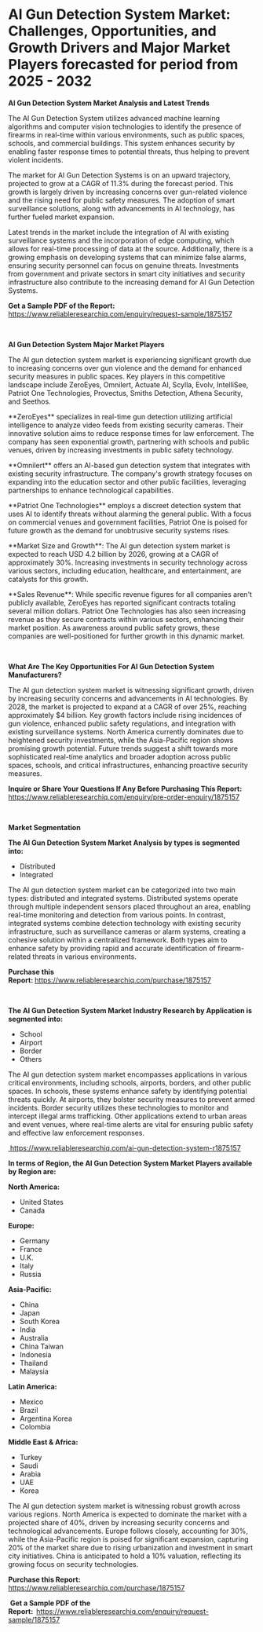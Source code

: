 <p><h1>AI Gun Detection System Market: Challenges, Opportunities, and Growth Drivers and Major Market Players forecasted for period from 2025 - 2032</h1></p><p><strong>AI Gun Detection System Market Analysis and Latest Trends</strong></p>
<p><p>The AI Gun Detection System utilizes advanced machine learning algorithms and computer vision technologies to identify the presence of firearms in real-time within various environments, such as public spaces, schools, and commercial buildings. This system enhances security by enabling faster response times to potential threats, thus helping to prevent violent incidents.</p><p>The market for AI Gun Detection Systems is on an upward trajectory, projected to grow at a CAGR of 11.3% during the forecast period. This growth is largely driven by increasing concerns over gun-related violence and the rising need for public safety measures. The adoption of smart surveillance solutions, along with advancements in AI technology, has further fueled market expansion.</p><p>Latest trends in the market include the integration of AI with existing surveillance systems and the incorporation of edge computing, which allows for real-time processing of data at the source. Additionally, there is a growing emphasis on developing systems that can minimize false alarms, ensuring security personnel can focus on genuine threats. Investments from government and private sectors in smart city initiatives and security infrastructure also contribute to the increasing demand for AI Gun Detection Systems.</p></p>
<p><strong>Get a Sample PDF of the Report:&nbsp;</strong> <a href="https://www.reliableresearchiq.com/enquiry/request-sample/1875157?utm_campaign=2724&utm_medium=2&utm_source=Github&utm_content=ia&utm_term=12042025&utm_id=ai-gun-detection-system">https://www.reliableresearchiq.com/enquiry/request-sample/1875157</a></p>
<p>&nbsp;</p>
<p><strong>AI Gun Detection System Major Market Players</strong></p>
<p><p>The AI gun detection system market is experiencing significant growth due to increasing concerns over gun violence and the demand for enhanced security measures in public spaces. Key players in this competitive landscape include ZeroEyes, Omnilert, Actuate AI, Scylla, Evolv, IntelliSee, Patriot One Technologies, Provectus, Smiths Detection, Athena Security, and Seethos.</p><p>**ZeroEyes** specializes in real-time gun detection utilizing artificial intelligence to analyze video feeds from existing security cameras. Their innovative solution aims to reduce response times for law enforcement. The company has seen exponential growth, partnering with schools and public venues, driven by increasing investments in public safety technology.</p><p>**Omnilert** offers an AI-based gun detection system that integrates with existing security infrastructure. The company's growth strategy focuses on expanding into the education sector and other public facilities, leveraging partnerships to enhance technological capabilities.</p><p>**Patriot One Technologies** employs a discreet detection system that uses AI to identify threats without alarming the general public. With a focus on commercial venues and government facilities, Patriot One is poised for future growth as the demand for unobtrusive security systems rises.</p><p>**Market Size and Growth**: The AI gun detection system market is expected to reach USD 4.2 billion by 2026, growing at a CAGR of approximately 30%. Increasing investments in security technology across various sectors, including education, healthcare, and entertainment, are catalysts for this growth.</p><p>**Sales Revenue**: While specific revenue figures for all companies aren't publicly available, ZeroEyes has reported significant contracts totaling several million dollars. Patriot One Technologies has also seen increasing revenue as they secure contracts within various sectors, enhancing their market position. As awareness around public safety grows, these companies are well-positioned for further growth in this dynamic market.</p></p>
<p>&nbsp;</p>
<p><strong>What Are The Key Opportunities For AI Gun Detection System Manufacturers?</strong></p>
<p><p>The AI gun detection system market is witnessing significant growth, driven by increasing security concerns and advancements in AI technologies. By 2028, the market is projected to expand at a CAGR of over 25%, reaching approximately $4 billion. Key growth factors include rising incidences of gun violence, enhanced public safety regulations, and integration with existing surveillance systems. North America currently dominates due to heightened security investments, while the Asia-Pacific region shows promising growth potential. Future trends suggest a shift towards more sophisticated real-time analytics and broader adoption across public spaces, schools, and critical infrastructures, enhancing proactive security measures.</p></p>
<p><strong>Inquire or Share Your Questions If Any Before Purchasing This Report:</strong> <a href="https://www.reliableresearchiq.com/enquiry/pre-order-enquiry/1875157?utm_campaign=2724&utm_medium=2&utm_source=Github&utm_content=ia&utm_term=12042025&utm_id=ai-gun-detection-system">https://www.reliableresearchiq.com/enquiry/pre-order-enquiry/1875157</a></p>
<p>&nbsp;</p>
<p><strong>Market Segmentation</strong></p>
<p><strong>The AI Gun Detection System Market Analysis by types is segmented into:</strong></p>
<p><ul><li>Distributed</li><li>Integrated</li></ul></p>
<p><p>The AI gun detection system market can be categorized into two main types: distributed and integrated systems. Distributed systems operate through multiple independent sensors placed throughout an area, enabling real-time monitoring and detection from various points. In contrast, integrated systems combine detection technology with existing security infrastructure, such as surveillance cameras or alarm systems, creating a cohesive solution within a centralized framework. Both types aim to enhance safety by providing rapid and accurate identification of firearm-related threats in various environments.</p></p>
<p><strong>Purchase this Report:&nbsp;</strong><a href="https://www.reliableresearchiq.com/purchase/1875157?utm_campaign=2724&utm_medium=2&utm_source=Github&utm_content=ia&utm_term=12042025&utm_id=ai-gun-detection-system">https://www.reliableresearchiq.com/purchase/1875157</a></p>
<p>&nbsp;</p>
<p><strong>The AI Gun Detection System Market Industry Research by Application is segmented into:</strong></p>
<p><ul><li>School</li><li>Airport</li><li>Border</li><li>Others</li></ul></p>
<p><p>The AI gun detection system market encompasses applications in various critical environments, including schools, airports, borders, and other public spaces. In schools, these systems enhance safety by identifying potential threats quickly. At airports, they bolster security measures to prevent armed incidents. Border security utilizes these technologies to monitor and intercept illegal arms trafficking. Other applications extend to urban areas and event venues, where real-time alerts are vital for ensuring public safety and effective law enforcement responses.</p></p>
<p><a href="https://www.reliableresearchiq.com/ai-gun-detection-system-r1875157?utm_campaign=2724&utm_medium=2&utm_source=Github&utm_content=ia&utm_term=12042025&utm_id=ai-gun-detection-system">&nbsp;https://www.reliableresearchiq.com/ai-gun-detection-system-r1875157</a></p>
<p><strong>In terms of Region, the AI Gun Detection System Market Players available by Region are:</strong></p>
<p>
    <p> <strong> North America: </strong>
        <ul>
            <li>United States</li>
            <li>Canada</li>
        </ul>
        </p> 
    <p> <strong> Europe: </strong>
        <ul>
            <li>Germany</li>
            <li>France</li>
            <li>U.K.</li>
            <li>Italy</li>
            <li>Russia</li>
        </ul>
        </p> 
    <p> <strong> Asia-Pacific: </strong>
        <ul>
            <li>China</li>
            <li>Japan</li>
            <li>South Korea</li>
            <li>India</li>
            <li>Australia</li>
            <li>China Taiwan</li>
            <li>Indonesia</li>
            <li>Thailand</li>
            <li>Malaysia</li>
        </ul>
        </p> 
    <p> <strong> Latin America: </strong>
        <ul>
            <li>Mexico</li>
            <li>Brazil</li>
            <li>Argentina Korea</li>
            <li>Colombia</li>
        </ul>
        </p> 
    <p> <strong> Middle East & Africa: </strong>
        <ul>
            <li>Turkey</li>
            <li>Saudi</li>
            <li>Arabia</li>
            <li>UAE</li>
            <li>Korea</li>
        </ul>
    </p>
    </p>
<p><p>The AI gun detection system market is witnessing robust growth across various regions. North America is expected to dominate the market with a projected share of 40%, driven by increasing security concerns and technological advancements. Europe follows closely, accounting for 30%, while the Asia-Pacific region is poised for significant expansion, capturing 20% of the market share due to rising urbanization and investment in smart city initiatives. China is anticipated to hold a 10% valuation, reflecting its growing focus on security technologies.</p></p>
<p><strong>Purchase this Report: </strong><a href="https://www.reliableresearchiq.com/purchase/1875157?utm_campaign=2724&utm_medium=2&utm_source=Github&utm_content=ia&utm_term=12042025&utm_id=ai-gun-detection-system">https://www.reliableresearchiq.com/purchase/1875157</a></p>
<p>&nbsp;<strong>Get a Sample PDF of the Report:&nbsp;&nbsp;</strong><a href="https://www.reliableresearchiq.com/enquiry/request-sample/1875157?utm_campaign=2724&utm_medium=2&utm_source=Github&utm_content=ia&utm_term=12042025&utm_id=ai-gun-detection-system">https://www.reliableresearchiq.com/enquiry/request-sample/1875157</a></p>
<p><strong></strong></p>
<p><p></p><p></p><p></p></p>